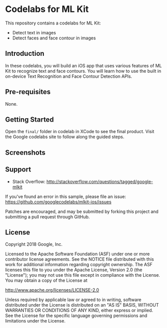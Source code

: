 Codelabs for ML Kit
============

This repository contains a codelabs for ML Kit:

* Detect text in images
* Detect faces and face contour in images

Introduction
------------

In these codelabs, you will build an iOS app that uses various features
of ML Kit to recognize text and face contours. You will learn how to use the built in on-device Text Recognition and
Face Contour Detection APIs.

Pre-requisites
--------------

None.

Getting Started
---------------

Open the `final/` folder in codelab in XCode to see the final product.
Visit the Google codelabs site to follow along the guided steps.

Screenshots
-----------

Support
-------

* Stack Overflow: <http://stackoverflow.com/questions/tagged/google-mlkit>

If you've found an error in this sample, please file an issue:
<https://github.com/googlecodelabs/mlkit-ios/issues>

Patches are encouraged, and may be submitted by forking this project and
submitting a pull request through GitHub.

License
-------

Copyright 2018 Google, Inc.

Licensed to the Apache Software Foundation (ASF) under one or more contributor
license agreements.  See the NOTICE file distributed with this work for
additional information regarding copyright ownership.  The ASF licenses this
file to you under the Apache License, Version 2.0 (the "License"); you may not
use this file except in compliance with the License.  You may obtain a copy of
the License at

  <http://www.apache.org/licenses/LICENSE-2.0>

Unless required by applicable law or agreed to in writing, software
distributed under the License is distributed on an "AS IS" BASIS, WITHOUT
WARRANTIES OR CONDITIONS OF ANY KIND, either express or implied.  See the
License for the specific language governing permissions and limitations under
the License.
